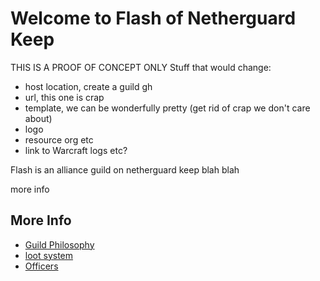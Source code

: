 # Welcome to Flash of Netherguard Keep 

THIS IS A PROOF OF CONCEPT ONLY
Stuff that would change:
- host location, create a guild gh 
- url, this one is crap
- template, we can be wonderfully pretty (get rid of crap we don't care about)
- logo
- resource org etc
- link to Warcraft logs etc?

Flash is an alliance guild on netherguard keep blah blah

more info

## More Info

- [Guild Philosophy](./manifesto)
- [loot system](./loot)
- [Officers](./officers)
